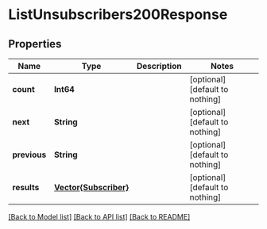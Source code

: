 # ListUnsubscribers200Response


## Properties
Name | Type | Description | Notes
------------ | ------------- | ------------- | -------------
**count** | **Int64** |  | [optional] [default to nothing]
**next** | **String** |  | [optional] [default to nothing]
**previous** | **String** |  | [optional] [default to nothing]
**results** | [**Vector{Subscriber}**](Subscriber.md) |  | [optional] [default to nothing]


[[Back to Model list]](../README.md#models) [[Back to API list]](../README.md#api-endpoints) [[Back to README]](../README.md)


